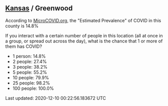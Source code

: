 
## [Kansas](/united-states/kansas) / Greenwood

According to [MicroCOVID.org](http://microcovid.org),
the "Estimated Prevalence" of COVID in this county is 14.8%

If you interact with a certain number of people in this location
(all at once in a group, or spread out across the day), what is the chance that
1 or more of them has COVID?

- 1 person: 14.8%
- 2 people: 27.4%
- 3 people: 38.2%
- 5 people: 55.2%
- 10 people: 79.9%
- 25 people: 98.2%
- 100 people: 100.0%

Last updated: 2020-12-10 00:22:56.183672 UTC
